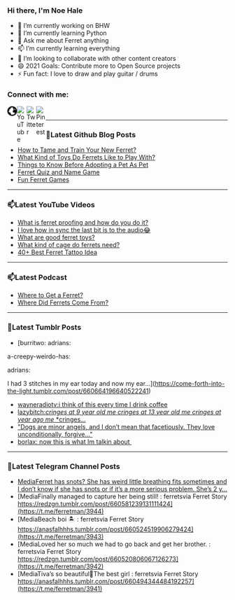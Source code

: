 ### Hi there, I'm Noe Hale

- 🔭 I’m currently working on BHW
- 🌱 I’m currently learning Python
- 💬 Ask me about Ferret anything
- 📫 I’m currently learning everything
- 🔭 I’m looking to collaborate with other content creators
- 😄 2021 Goals: Contribute more to Open Source projects
- ⚡ Fun fact: I love to draw and play guitar / drums

### Connect with me:

[<img align="left" alt="ferretvoice.com" width="22px" src="https://raw.githubusercontent.com/iconic/open-iconic/master/svg/globe.svg" />](https://ferretvoice.com)
[<img align="left" alt="YouTube" width="22px" src="https://cdn.jsdelivr.net/npm/simple-icons@v3/icons/youtube.svg" />](https://www.youtube.com/channel/UCk665XTfaMLVwFVWUmgnDiw)
[<img align="left" alt="Twitter" width="22px" src="https://cdn.jsdelivr.net/npm/simple-icons@v3/icons/twitter.svg" />](https://twitter.com/voiceferret)
[<img align="left" alt="Pinterest" width="22px" src="https://cdn.jsdelivr.net/npm/simple-icons@v3/icons/pinterest.svg" />](https://www.pinterest.com/voiceferret/)

<br />

---
### 🔭Latest Github Blog Posts
<!-- GITHUB:START -->
- [How to Tame and Train Your New Ferret?](http://noehale.github.io/how-to-tame-and-train-your-new-ferret/)
- [What Kind of Toys Do Ferrets Like to Play With?](http://noehale.github.io/what-kind-of-toys-do-ferrets-like-to-play-with/)
- [Things to Know Before Adopting a Pet As Pet](http://noehale.github.io/things-to-know-before-adopting-a-pet-as-pet/)
- [Ferret Quiz and Name Game](http://noehale.github.io/ferret-quiz/)
- [Fun Ferret Games](http://noehale.github.io/fun-ferret-games/)
<!-- GITHUB:END -->
---
### 📫Latest YouTube Videos

<!-- YOUTUBE:START -->
- [What is ferret proofing and how do you do it?](https://www.youtube.com/watch?v=81Syh_DJBQQ)
- [I love how in sync the last bit is to the audio😂](https://www.youtube.com/watch?v=WHBeGHwSlGY)
- [What are good ferret toys?](https://www.youtube.com/watch?v=tPxRilBzc0s)
- [What kind of cage do ferrets need?](https://www.youtube.com/watch?v=xzz6hC3sR5A)
- [40+ Best Ferret Tattoo Idea](https://www.youtube.com/watch?v=KIKqduR6Xcs)
<!-- YOUTUBE:END -->

---
### 📫Latest Podcast

<!-- PODCAST:START -->
- [Where to Get a Ferret?](https://anchor.fm/ferretvoice/episodes/Where-to-Get-a-Ferret-erurfu)
- [Where Did Ferrets Come From?](https://anchor.fm/ferretvoice/episodes/Where-Did-Ferrets-Come-From-eruq8g)
<!-- PODCAST:END -->
---
### 📝Latest Tumblr Posts

<!-- TUMBLR:START -->
- [burritwo:
adrians:

a-creepy-weirdo-has:

adrians:

I had 3 stitches in my ear today and now my ear...](https://come-forth-into-the-light.tumblr.com/post/660664196640522241)
- [wayneradiotv:i think of this every time I drink coffee](https://come-forth-into-the-light.tumblr.com/post/660618908877897728)
- [lazybitch:*cringes at 9 year old me*
*cringes at 13 year old me*
*cringes at year ago me*
*cringes...](https://come-forth-into-the-light.tumblr.com/post/660596322654633984)
- ["Dogs are minor angels, and I don’t mean that facetiously. They love unconditionally, forgive..."](https://come-forth-into-the-light.tumblr.com/post/660573634201534464)
- [borlax:
now this is what Im talkin about 
](https://come-forth-into-the-light.tumblr.com/post/660528321373798400)
<!-- TUMBLR:END -->
---
### 📝Latest Telegram Channel Posts

<!-- TELEGRAM:START -->
- [MediaFerret has snots? She has weird little breathing fits sometimes and I don’t know if she has snots or if it’s a more serious problem. She’s 2 y...](https://t.me/ferretman/3945)
- [MediaFinally managed to capture her being still! : ferretsvia Ferret Story https://redzgn.tumblr.com/post/660581239131111424](https://t.me/ferretman/3944)
- [MediaBeach boi 🏝 : ferretsvia Ferret Story https://anasfalhhhs.tumblr.com/post/660524519906279424](https://t.me/ferretman/3943)
- [MediaLoved her so much we had to go back and get her brother. : ferretsvia Ferret Story https://redzgn.tumblr.com/post/660520806067126273](https://t.me/ferretman/3942)
- [MediaTiva’s so beautiful🥰The best girl : ferretsvia Ferret Story https://anasfalhhhs.tumblr.com/post/660494344484192257](https://t.me/ferretman/3941)
<!-- TELEGRAM:END -->
